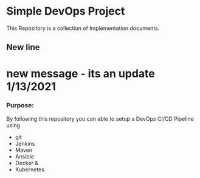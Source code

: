 # Simple DevOps Project

This Repository is a collection of Implementation documents. 
## New line
# new message - its an update 1/13/2021
### Purpose:
By following this repository you can able to setup a DevOps CI/CD Pipeline using
- git
- Jenkins
- Maven
- Ansible
- Docker &
- Kubernetes

